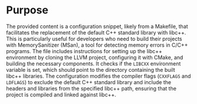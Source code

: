# Purpose
The provided content is a configuration snippet, likely from a Makefile, that facilitates the replacement of the default C++ standard library with libc++. This is particularly useful for developers who need to build their projects with MemorySanitizer (MSan), a tool for detecting memory errors in C/C++ programs. The file includes instructions for setting up the libc++ environment by cloning the LLVM project, configuring it with CMake, and building the necessary components. It checks if the `LIBCXX` environment variable is set, which should point to the directory containing the built libc++ libraries. The configuration modifies the compiler flags (`CXXFLAGS` and `LDFLAGS`) to exclude the default C++ standard library and include the headers and libraries from the specified libc++ path, ensuring that the project is compiled and linked against libc++.
